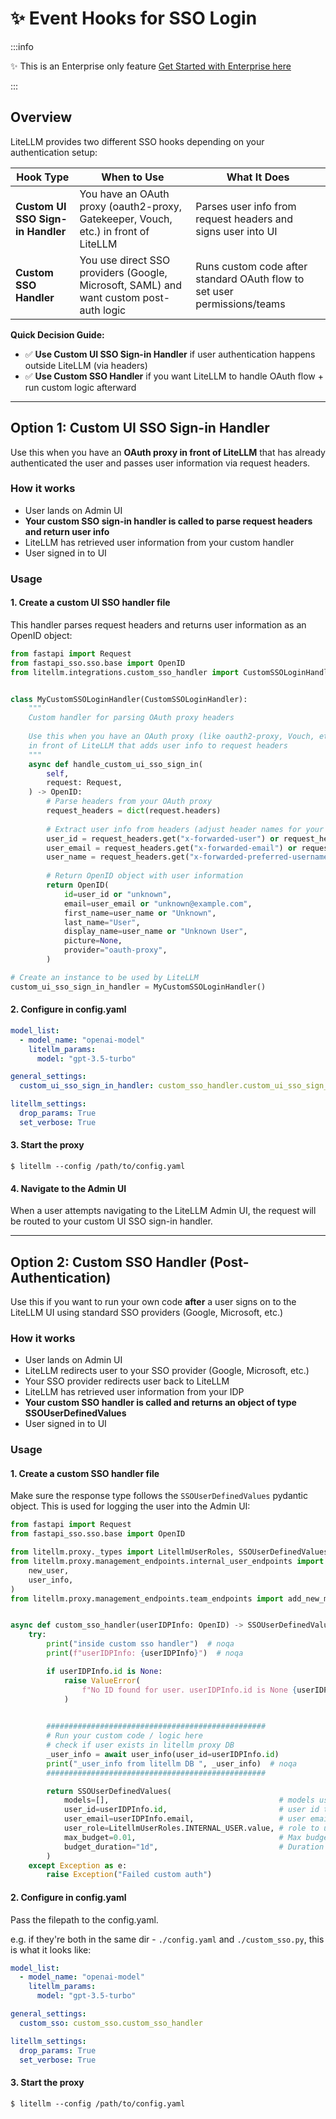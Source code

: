 # ✨ Event Hooks for SSO Login

:::info

✨ This is an Enterprise only feature [Get Started with Enterprise here](https://www.litellm.ai/enterprise)

:::

## Overview

LiteLLM provides two different SSO hooks depending on your authentication setup:

| Hook Type | When to Use | What It Does |
|-----------|-------------|--------------|
| **Custom UI SSO Sign-in Handler** | You have an OAuth proxy (oauth2-proxy, Gatekeeper, Vouch, etc.) in front of LiteLLM | Parses user info from request headers and signs user into UI |
| **Custom SSO Handler** | You use direct SSO providers (Google, Microsoft, SAML) and want custom post-auth logic | Runs custom code after standard OAuth flow to set user permissions/teams |

**Quick Decision Guide:**
- ✅ **Use Custom UI SSO Sign-in Handler** if user authentication happens outside LiteLLM (via headers)
- ✅ **Use Custom SSO Handler** if you want LiteLLM to handle OAuth flow + run custom logic afterward

---

## Option 1: Custom UI SSO Sign-in Handler

Use this when you have an **OAuth proxy in front of LiteLLM** that has already authenticated the user and passes user information via request headers.

### How it works
- User lands on Admin UI  
- **Your custom SSO sign-in handler is called to parse request headers and return user info**
- LiteLLM has retrieved user information from your custom handler
- User signed in to UI

### Usage

#### 1. Create a custom UI SSO handler file

This handler parses request headers and returns user information as an OpenID object:

```python
from fastapi import Request
from fastapi_sso.sso.base import OpenID
from litellm.integrations.custom_sso_handler import CustomSSOLoginHandler


class MyCustomSSOLoginHandler(CustomSSOLoginHandler):
    """
    Custom handler for parsing OAuth proxy headers
    
    Use this when you have an OAuth proxy (like oauth2-proxy, Vouch, etc.) 
    in front of LiteLLM that adds user info to request headers
    """
    async def handle_custom_ui_sso_sign_in(
        self,
        request: Request,
    ) -> OpenID:
        # Parse headers from your OAuth proxy
        request_headers = dict(request.headers)
        
        # Extract user info from headers (adjust header names for your proxy)
        user_id = request_headers.get("x-forwarded-user") or request_headers.get("x-user")
        user_email = request_headers.get("x-forwarded-email") or request_headers.get("x-email")
        user_name = request_headers.get("x-forwarded-preferred-username") or request_headers.get("x-preferred-username")
        
        # Return OpenID object with user information
        return OpenID(
            id=user_id or "unknown",
            email=user_email or "unknown@example.com", 
            first_name=user_name or "Unknown",
            last_name="User",
            display_name=user_name or "Unknown User",
            picture=None,
            provider="oauth-proxy",
        )

# Create an instance to be used by LiteLLM
custom_ui_sso_sign_in_handler = MyCustomSSOLoginHandler()
```

#### 2. Configure in config.yaml

```yaml
model_list: 
  - model_name: "openai-model"
    litellm_params: 
      model: "gpt-3.5-turbo"

general_settings:
  custom_ui_sso_sign_in_handler: custom_sso_handler.custom_ui_sso_sign_in_handler

litellm_settings:
  drop_params: True
  set_verbose: True
```

#### 3. Start the proxy
```shell
$ litellm --config /path/to/config.yaml 
```

#### 4. Navigate to the Admin UI

When a user attempts navigating to the LiteLLM Admin UI, the request will be routed to your custom UI SSO sign-in handler. 

---

## Option 2: Custom SSO Handler (Post-Authentication)

Use this if you want to run your own code **after** a user signs on to the LiteLLM UI using standard SSO providers (Google, Microsoft, etc.)

### How it works
- User lands on Admin UI
- LiteLLM redirects user to your SSO provider (Google, Microsoft, etc.)
- Your SSO provider redirects user back to LiteLLM  
- LiteLLM has retrieved user information from your IDP
- **Your custom SSO handler is called and returns an object of type SSOUserDefinedValues**
- User signed in to UI

### Usage

#### 1. Create a custom SSO handler file

Make sure the response type follows the `SSOUserDefinedValues` pydantic object. This is used for logging the user into the Admin UI:

```python
from fastapi import Request
from fastapi_sso.sso.base import OpenID

from litellm.proxy._types import LitellmUserRoles, SSOUserDefinedValues
from litellm.proxy.management_endpoints.internal_user_endpoints import (
    new_user,
    user_info,
)
from litellm.proxy.management_endpoints.team_endpoints import add_new_member


async def custom_sso_handler(userIDPInfo: OpenID) -> SSOUserDefinedValues:
    try:
        print("inside custom sso handler")  # noqa
        print(f"userIDPInfo: {userIDPInfo}")  # noqa

        if userIDPInfo.id is None:
            raise ValueError(
                f"No ID found for user. userIDPInfo.id is None {userIDPInfo}"
            )
        

        #################################################
        # Run your custom code / logic here
        # check if user exists in litellm proxy DB
        _user_info = await user_info(user_id=userIDPInfo.id)
        print("_user_info from litellm DB ", _user_info)  # noqa
        #################################################

        return SSOUserDefinedValues(
            models=[],                                      # models user has access to
            user_id=userIDPInfo.id,                         # user id to use in the LiteLLM DB
            user_email=userIDPInfo.email,                   # user email to use in the LiteLLM DB
            user_role=LitellmUserRoles.INTERNAL_USER.value, # role to use for the user 
            max_budget=0.01,                                # Max budget for this UI login Session
            budget_duration="1d",                           # Duration of the budget for this UI login Session, 1d, 2d, 30d ...
        )
    except Exception as e:
        raise Exception("Failed custom auth")
```

#### 2. Configure in config.yaml

Pass the filepath to the config.yaml. 

e.g. if they're both in the same dir - `./config.yaml` and `./custom_sso.py`, this is what it looks like:

```yaml 
model_list: 
  - model_name: "openai-model"
    litellm_params: 
      model: "gpt-3.5-turbo"

general_settings:
  custom_sso: custom_sso.custom_sso_handler

litellm_settings:
  drop_params: True
  set_verbose: True
```

#### 3. Start the proxy
```shell
$ litellm --config /path/to/config.yaml 
```
